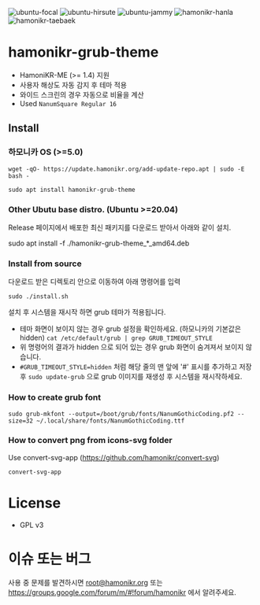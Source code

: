 ![ubuntu-focal](https://img.shields.io/badge/ubuntu-20.04-red)
![ubuntu-hirsute](https://img.shields.io/badge/ubuntu-21.04-red)
![ubuntu-jammy](https://img.shields.io/badge/ubuntu-22.04-red)
![hamonikr-hanla](https://img.shields.io/badge/hamonikr-hanla-purple)
![hamonikr-taebaek](https://img.shields.io/badge/hamonikr-taeback-green)

# hamonikr-grub-theme

 * HamoniKR-ME (>= 1.4) 지원
 * 사용자 해상도 자동 감지 후 테마 적용
 * 와이드 스크린의 경우 자동으로 비율을 계산
 * Used `NanumSquare Regular 16`

## Install

### 하모니카 OS (>=5.0)
```
wget -qO- https://update.hamonikr.org/add-update-repo.apt | sudo -E bash -

sudo apt install hamonikr-grub-theme
```

### Other Ubutu base distro. (Ubuntu >=20.04)
Release 페이지에서 배포한 최신 패키지를 다운로드 받아서 아래와 같이 설치.

sudo apt install -f ./hamonikr-grub-theme_*_amd64.deb

### Install from source
다운로드 받은 디렉토리 안으로 이동하여 아래 명령어를 입력

```sudo ./install.sh```

설치 후 시스템을 재시작 하면 grub 테마가 적용됩니다.

 * 테마 화면이 보이지 않는 경우 grub 설정을 확인하세요. (하모니카의 기본값은 hidden)
 ```cat /etc/default/grub | grep GRUB_TIMEOUT_STYLE```
 * 위 명령어의 결과가 hidden 으로 되어 있는 경우 grub 화면이 숨겨져서 보이지 않습니다.
 * ```#GRUB_TIMEOUT_STYLE=hidden``` 처럼 해당 줄의 맨 앞에 '#' 표시를 추가하고 저장 후 ```sudo update-grub``` 으로 grub 이미지를 재생성 후 시스템을 재시작하세요.


### How to create grub font
```
sudo grub-mkfont --output=/boot/grub/fonts/NanumGothicCoding.pf2 --size=32 ~/.local/share/fonts/NanumGothicCoding.ttf
```

### How to convert png from icons-svg folder
Use convert-svg-app (https://github.com/hamonikr/convert-svg)
```
convert-svg-app
```

# License
 * GPL v3
 

 # 이슈 또는 버그
 사용 중 문제를 발견하시면 root@hamonikr.org 또는 https://groups.google.com/forum/m/#!forum/hamonikr 에서 알려주세요.
